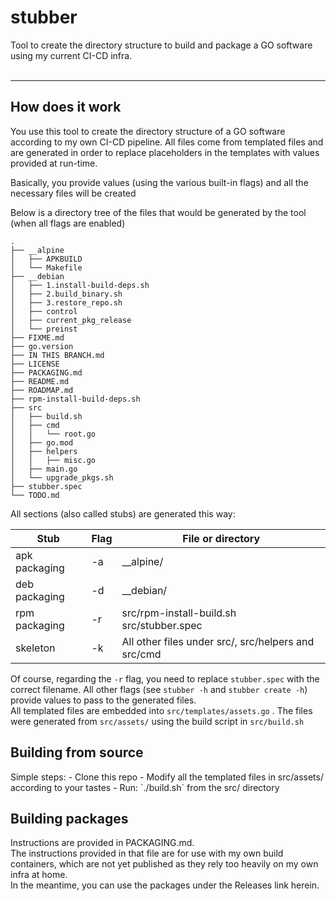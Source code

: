 <H1>stubber</H1>

Tool to create the directory structure to build and package a GO software using my current CI-CD infra.
<br><br>
____

<H2>How does it work</H2>
You use this tool to create the directory structure of a GO software according to my own CI-CD pipeline.
All files come from templated files and are generated in order to replace placeholders in the templates with values provided at run-time.

Basically, you provide values (using the various built-in flags) and all the necessary files will be created

Below is a directory tree of the files that would be generated by the tool (when all flags are enabled)
```
.
├── __alpine
│   ├── APKBUILD
│   └── Makefile
├── __debian
│   ├── 1.install-build-deps.sh
│   ├── 2.build_binary.sh
│   ├── 3.restore_repo.sh
│   ├── control
│   ├── current_pkg_release
│   └── preinst
├── FIXME.md
├── go.version
├── IN THIS BRANCH.md
├── LICENSE
├── PACKAGING.md
├── README.md
├── ROADMAP.md
├── rpm-install-build-deps.sh
├── src
│   ├── build.sh
│   ├── cmd
│   │   └── root.go
│   ├── go.mod
│   ├── helpers
│   │   ├── misc.go
│   ├── main.go
│   └── upgrade_pkgs.sh
├── stubber.spec
└── TODO.md
```

All sections (also called stubs) are generated this way:

| Stub          | Flag | File or directory                                   |
|---------------|------|-----------------------------------------------------|
| apk packaging | -a   | __alpine/                                           |
| deb packaging | -d   | __debian/                                           |
| rpm packaging | -r   | src/rpm-install-build.sh<br/>src/stubber.spec       |
| skeleton      | -k   | All other files under src/, src/helpers and src/cmd |

Of course, regarding the `-r` flag, you need to replace `stubber.spec` with the correct filename. All other flags (see `stubber -h` and `stubber create -h`) provide values to pass to the generated files.<br>
All templated files are embedded into `src/templates/assets.go` . The files were generated from `src/assets/` using the build script in `src/build.sh`

<H2>Building from source</H2>
Simple steps:
- Clone this repo
- Modify all the templated files in src/assets/ according to your tastes
- Run: `./build.sh` from the src/ directory

<H2>Building packages</H2>
Instructions are provided in PACKAGING.md.<br>
The instructions provided in that file are for use with my own build containers, which are not yet published as they rely too heavily on my own infra at home.<br>
In the meantime, you can use the packages under the Releases link herein.

